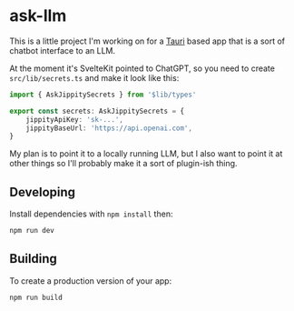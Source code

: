# ask-llm

This is a little project I'm working on for a [Tauri](https://tauri.app/) based app that is a sort of chatbot interface to an LLM.

At the moment it's SvelteKit pointed to ChatGPT, so you need to create `src/lib/secrets.ts` and make it look like this:

```ts
import { AskJippitySecrets } from '$lib/types'

export const secrets: AskJippitySecrets = {
	jippityApiKey: 'sk-...',
	jippityBaseUrl: 'https://api.openai.com',
}
```

My plan is to point it to a locally running LLM, but I also want to point it at other things so I'll probably make it a sort of plugin-ish thing.

## Developing

Install dependencies with `npm install` then:

```bash
npm run dev
```

## Building

To create a production version of your app:

```bash
npm run build
```

